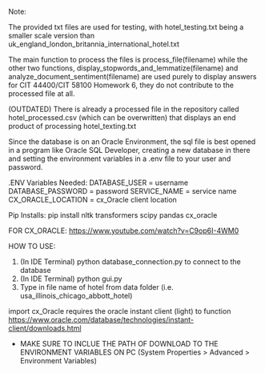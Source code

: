 Note:

The provided txt files are used for testing, with hotel_testing.txt being a smaller scale version than uk_england_london_britannia_international_hotel.txt

The main function to process the files is process_file(filename) while the other two functions, display_stopwords_and_lemmatize(filename) and analyze_document_sentiment(filename) are used purely to display answers for CIT 44400/CIT 58100 Homework 6, they do not contribute to the processed file at all.

(OUTDATED) There is already a processed file in the repository called hotel_processed.csv (which can be overwritten) that displays an end product of processing hotel_texting.txt

Since the database is on an Oracle Environment, the sql file is best opened in a program like Oracle SQL Developer, creating a new database in there and setting the environment variables in a .env file to your user and password.

.ENV Variables Needed:
DATABASE_USER = username
DATABASE_PASSWORD = password
SERVICE_NAME = service name
CX_ORACLE_LOCATION = cx_Oracle client location

Pip Installs:
pip install nltk transformers scipy pandas cx_oracle

FOR CX_ORACLE:
https://www.youtube.com/watch?v=C9op6I-4WM0

HOW TO USE:
1. (In IDE Terminal) python database_connection.py to connect to the database
2. (In IDE Terminal) python gui.py
3. Type in file name of hotel from data folder (i.e. usa_illinois_chicago_abbott_hotel)

import cx_Oracle requires the oracle instant client (light) to function https://www.oracle.com/database/technologies/instant-client/downloads.html
- MAKE SURE TO INCLUE THE PATH OF DOWNLOAD TO THE ENVIRONMENT VARIABLES ON PC (System Properties > Advanced > Environment Variables)